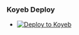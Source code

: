 ### Koyeb Deploy

- [![Deploy to Koyeb](https://www.koyeb.com/static/images/deploy/button.svg)](https://app.koyeb.com/deploy?type=git&builder=buildpack&repository=github.com/Temph2024/Newf&branch=main&name=Newf&env[posturl]=&run_command=bash)
